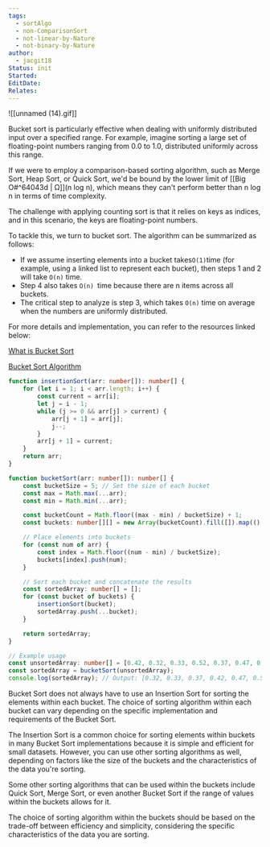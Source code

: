 ```yaml
---
tags:
  - sortAlgo
  - non-ComparisonSort
  - not-linear-by-Nature
  - not-binary-by-Nature
author:
  - jacgit18
Status: init
Started: 
EditDate: 
Relates:
---
```

![[unnamed (14).gif]]

Bucket sort is particularly effective when dealing with uniformly distributed input over a specified range. For example, imagine sorting a large set of floating-point numbers ranging from 0.0 to 1.0, distributed uniformly across this range. 

If we were to employ a comparison-based sorting algorithm, such as Merge Sort, Heap Sort, or Quick Sort, we'd be bound by the lower limit of [[Big O#^64043d | Ω]](n log n), which means they can't perform better than n log n in terms of time complexity.

The challenge with applying counting sort is that it relies on keys as indices, and in this scenario, the keys are floating-point numbers.

To tackle this, we turn to bucket sort. The algorithm can be summarized as follows:

- If we assume inserting elements into a bucket takes` O(1) `time (for example, using a linked list to represent each bucket), then steps 1 and 2 will take `O(n)` time.
- Step 4 also takes `O(n) `time because there are n items across all buckets.
- The critical step to analyze is step 3, which takes `O(n)` time on average when the numbers are uniformly distributed.

For more details and implementation, you can refer to the resources linked below:

[What is Bucket Sort](https://www.educative.io/edpresso/what-is-bucket-sort)

[Bucket Sort Algorithm](https://learnersbucket.com/tutorials/algorithms/bucket-sort-algorithm/)


```typescript
function insertionSort(arr: number[]): number[] {
    for (let i = 1; i < arr.length; i++) {
        const current = arr[i];
        let j = i - 1;
        while (j >= 0 && arr[j] > current) {
            arr[j + 1] = arr[j];
            j--;
        }
        arr[j + 1] = current;
    }
    return arr;
}

function bucketSort(arr: number[]): number[] {
    const bucketSize = 5; // Set the size of each bucket
    const max = Math.max(...arr);
    const min = Math.min(...arr);

    const bucketCount = Math.floor((max - min) / bucketSize) + 1;
    const buckets: number[][] = new Array(bucketCount).fill([]).map(() => []);

    // Place elements into buckets
    for (const num of arr) {
        const index = Math.floor((num - min) / bucketSize);
        buckets[index].push(num);
    }

    // Sort each bucket and concatenate the results
    const sortedArray: number[] = [];
    for (const bucket of buckets) {
        insertionSort(bucket);
        sortedArray.push(...bucket);
    }

    return sortedArray;
}

// Example usage
const unsortedArray: number[] = [0.42, 0.32, 0.33, 0.52, 0.37, 0.47, 0.51];
const sortedArray = bucketSort(unsortedArray);
console.log(sortedArray); // Output: [0.32, 0.33, 0.37, 0.42, 0.47, 0.51, 0.52]
```

Bucket Sort does not always have to use an Insertion Sort for sorting the elements within each bucket. The choice of sorting algorithm within each bucket can vary depending on the specific implementation and requirements of the Bucket Sort.

The Insertion Sort is a common choice for sorting elements within buckets in many Bucket Sort implementations because it is simple and efficient for small datasets. However, you can use other sorting algorithms as well, depending on factors like the size of the buckets and the characteristics of the data you're sorting.

Some other sorting algorithms that can be used within the buckets include Quick Sort, Merge Sort, or even another Bucket Sort if the range of values within the buckets allows for it.

The choice of sorting algorithm within the buckets should be based on the trade-off between efficiency and simplicity, considering the specific characteristics of the data you are sorting.